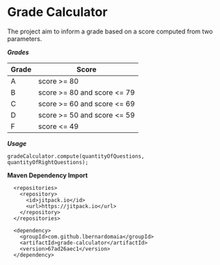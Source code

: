 # Grade Calculator

The project aim to inform a grade based on a score computed from two parameters. 

***Grades***

Grade | Score |
--- | --- |
A | score >= 80
B | score >= 80 and score <= 79
C | score >= 60 and score <= 69
D | score >= 50 and score <= 59
F | score <= 49

***Usage***

```
gradeCalculator.compute(quantityOfQuestions, quantityOfRightQuestions);
```

**Maven Dependency Import**

```
  <repositories>
    <repository>
      <id>jitpack.io</id>
      <url>https://jitpack.io</url>
    </repository>
  </repositories>
````

```
  <dependency>
    <groupId>com.github.lbernardomaia</groupId>
    <artifactId>grade-calculator</artifactId>
    <version>67ad26aec1</version>
  </dependency>
```
